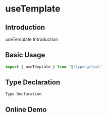 # useTemplate

## Introduction

useTemplate Introduction

<script lang="ts" setup>
	import useTemplate from './index.vue'
</script>

## Basic Usage

```ts
import { useTemplate } from '@flypeng/tool'
```

## Type Declaration

```ts
Type Declaration
```

## Online Demo

<preview path="./xxx/xx.vue" title="title" description="description">
